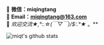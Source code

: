 🚀 **微信：miqingtang**  
🚀 **Email：miqingtang@163.com**  
🚀 **欢迎交流*★,°*:.☆(￣▽￣)/$:*.°★* 。**  


![miqt's github stats](https://github-readme-stats.vercel.app/api?username=miqt&show_icons=true&theme=dark)
